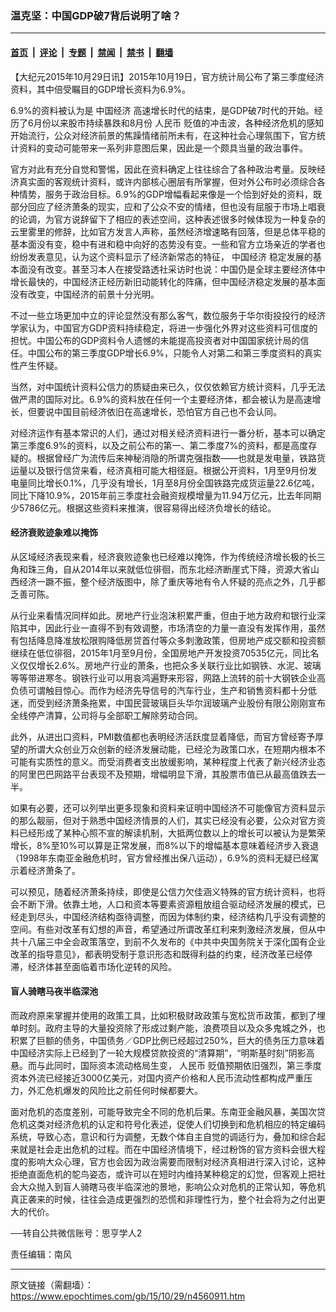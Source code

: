 ### 温克坚：中国GDP破7背后说明了啥？

---

#### [首页](../../../..?n4560911) &nbsp;|&nbsp; [评论](../../../../../epoch-comment?n4560911) &nbsp;|&nbsp; [专题](../../../../../epoch-special?n4560911) &nbsp;|&nbsp; [禁闻](../../../../../epoch-news?n4560911) &nbsp;|&nbsp; [禁书](../../../../../books?n4560911) &nbsp;|&nbsp; [翻墙](https://github.com/gfw-breaker/nogfw/blob/master/README.md?n4560911)


<div class="post_content" id="artbody" itemprop="articleBody">
 <!-- article content begin -->
 <p>
  【大纪元2015年10月29日讯】2015年10月19日，官方统计局公布了第三季度经济资料，其中倍受瞩目的GDP增长资料为6.9%。
 </p>
 <p>
  6.9%的资料被认为是
  <ok href="https://www.epochtimes.com/gb/tag/%E4%B8%AD%E5%9B%BD%E7%BB%8F%E6%B5%8E.html">
   中国经济
  </ok>
  高速增长时代的结束，是GDP破7时代的开始。经历了6月份以来股市持续暴跌和8月份
  <ok href="https://www.epochtimes.com/gb/tag/%E4%BA%BA%E6%B0%91%E5%B8%81.html">
   人民币
  </ok>
  贬值的冲击波，各种经济危机的感知开始流行，公众对经济前景的焦躁情绪前所未有，在这种社会心理氛围下，官方统计资料的变动可能带来一系列非意图后果，因此是一个颇具当量的政治事件。
 </p>
 <p>
  官方对此有充分自觉和警惕，因此在资料确定上往往综合了各种政治考量。反映经济真实面的客观统计资料，或许内部核心圈层有所掌握，但对外公布时必须综合各种情势，服务于政治目标。6.9%的GDP增幅看起来像是一个恰到好处的资料，既部分回应了经济萧条的现实，应和了公众不安的情绪，但也没有屈服于市场上唱衰的论调，为官方说辞留下了相应的表述空间，这种表述很多时候体现为一种复杂的云里雾里的修辞，比如官方发言人声称，虽然经济增速略有回落，但是总体平稳的基本面没有变，稳中有进和稳中向好的态势没有变。一些和官方立场亲近的学者也纷纷发表意见，认为这个资料显示了经济新常态的特征，
  <ok href="https://www.epochtimes.com/gb/tag/%E4%B8%AD%E5%9B%BD%E7%BB%8F%E6%B5%8E.html">
   中国经济
  </ok>
  稳定发展的基本面没有改变。甚至习本人在接受路透社采访时也说：中国仍是全球主要经济体中增长最快的，中国经济正经历新旧动能转化的阵痛，但中国经济稳定发展的基本面没有改变，中国经济的前景十分光明。
 </p>
 <p>
  不过一些立场更加中立的评论显然没有那么客气，数位服务于华尔街投投行的经济学家认为，中国官方GDP资料持续稳定，将进一步强化外界对这些资料可信度的担忧。中国公布的GDP资料令人遗憾的未能提高投资者对中国国家统计局的信任。中国公布的第三季度GDP增长6.9%，只能令人对第二和第三季度资料的真实性产生怀疑。
 </p>
 <p>
  当然，对中国统计资料公信力的质疑由来已久，仅仅依赖官方统计资料，几乎无法做严肃的国际对比。6.9%的资料放在任何一个主要经济体，都会被认为是高速增长，但要说中国目前经济依旧在高速增长，恐怕官方自己也不会认同。
 </p>
 <p>
  对经济运作有基本常识的人们，通过对相关经济资料进行一番分析，基本可以确定第三季度6.9%的资料，以及之前公布的第一、第二季度7%的资料，都是高度存疑的。根据曾经广为流传后来神秘消隐的所谓克强指数——也就是发电量，铁路货运量以及银行信贷来看，经济真相可能大相径庭。根据公开资料，1月至9月份发电量同比增长0.1%，几乎没有增长，1月至8月份全国铁路完成货运量22.6亿吨，同比下降10.9%，2015年前三季度社会融资规模增量为11.94万亿元，比去年同期少5786亿元。根据这些资料来推演，很容易得出经济负增长的结论。
 </p>
 <p>
  <h4>
   经济衰败迹象难以掩饰
  </h4>
  <p>
   从区域经济表现来看，经济衰败迹象也已经难以掩饰，作为传统经济增长极的长三角和珠三角，自从2014年以来就低位徘徊，而东北经济断崖式下降，资源大省山西经济一蹶不振，整个经济版图中，除了重庆等地有令人怀疑的亮点之外，几乎都乏善可陈。
  </p>
  <p>
   从行业来看情况同样如此。房地产行业泡沫积累严重，但由于地方政府和银行业深陷其中，因此行业一直得不到有效调整，市场清空的力量一直没有发挥作用，虽然有包括降息降准放松限购降低房贷首付等众多刺激政策，但房地产成交额和投资额继续在低位徘徊，2015年1月至9月份，全国房地产开发投资70535亿元，同比名义仅仅增长2.6%。房地产行业的萧条，也把众多关联行业比如钢铁、水泥、玻璃等等带进寒冬。钢铁行业可以用哀鸿遍野来形容，网路上流转的前十大钢铁企业高负债可谓触目惊心。而作为经济先导信号的汽车行业，生产和销售资料都十分低迷，而受到经济萧条拖累，中国民营玻璃巨头华尔润玻璃产业股份有限公刚刚宣布全线停产清算，公司将与全部职工解除劳动合同。
  </p>
  <p>
   此外，从进出口资料，PMI数值都也表明经济活跃度显着降低，而官方曾经寄予厚望的所谓大众创业万众创新的经济发展动能，已经沦为政策口水，在短期内根本不可能有实质性的意义。而受消费者支出放缓影响，某种程度上代表了新兴经济业态的阿里巴巴网路平台表现不及预期，增幅明显下滑，其股票市值已从最高值跌去一半。
  </p>
  <p>
   如果有必要，还可以列举出更多现象和资料来证明中国经济不可能像官方资料显示的那么靓丽，但对于熟悉中国经济情景的人们，其实已经没有必要，公众对官方资料已经形成了某种心照不宣的解读机制，大抵两位数以上的增长可以被认为是繁荣增长，8%至10%可以算是正常发展，而8%以下的增幅基本意味着经济步入衰退（1998年东南亚金融危机时，官方曾经推出保八运动），6.9%的资料无疑已经寓示着经济萧条了。
  </p>
  <p>
   可以预见，随着经济萧条持续，即使是公信力欠佳涵义特殊的官方统计资料，也将会不断下滑。依靠土地，人口和资本等要素资源粗放组合驱动经济发展的模式，已经走到尽头，中国经济结构亟待调整，而因为体制约束，经济结构几乎没有调整的空间。有些对改革有幻想的声音，希望通过所谓改革红利来刺激经济发展，但从中共十八届三中全会政策落空，到前不久发布的《中共中央国务院关于深化国有企业改革的指导意见》，都表明受制于意识形态和既得利益的约束，经济改革已经停滞，经济体甚至面临着市场化逆转的风险。
  </p>
  <p>
   <h4>
    盲人骑瞎马夜半临深池
   </h4>
   <p>
    而政府原来掌握并使用的政策工具，比如积极财政政策与宽松货币政策，都到了埋单时刻。政府主导的大量投资除了形成过剩产能，浪费项目以及众多鬼城之外，也积累了巨额的债务，中国债务／GDP比例已经超过250%，巨大的债务压力意味着中国经济实际上已经到了一轮大规模贷款投资的“清算期”，“明斯基时刻”阴影高悬。而与此同时，国际资本流动格局生变，
    <ok href="https://www.epochtimes.com/gb/tag/%E4%BA%BA%E6%B0%91%E5%B8%81.html">
     人民币
    </ok>
    贬值预期依旧强烈，第三季度资本外流已经接近3000亿美元，对国内资产价格和人民币流动性都构成严重压力，外汇危机爆发的风险比之前任何时候都要大。
   </p>
   <p>
    面对危机的态度差别，可能导致完全不同的危机后果。东南亚金融风暴，美国次贷危机这类对经济危机的认定和符号化表述，促使人们切换到和危机相应的特定编码系统，导致心态，意识和行为调整，无数个体自主自觉的调适行为，叠加和综合起来就是社会走出危机的过程。而在中国经济情境下，经过粉饰的官方资料会很大程度的影响大众心理，官方也会因为政治需要而限制对经济真相进行深入讨论，这种拒绝直面危机的鸵鸟姿态，或许可以在短时内维持某种稳定的幻觉，但客观上把社会大众抛入到盲人骑瞎马夜半临深池的景地，影响公众对危机的正常认知，等危机真正袭来的时候，往往会造成更强烈的恐慌和非理性行为，整个社会将为之付出更大的代价。
   </p>
   <p>
    ──转自公共微信账号：思亨学人2
   </p>
   <p>
    责任编辑：南风
   </p>
   <!-- article content end -->
   <div id="below_article_ad">
   </div>
  </p>
 </p>
</div>


---

原文链接（需翻墙）：https://www.epochtimes.com/gb/15/10/29/n4560911.htm